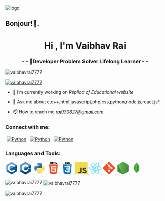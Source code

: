 ![logo](https://github.com/user-attachments/assets/eddab79f-2b30-4eb9-a7db-7ec0647ea230)


##  Bonjour!🙏.

<h1 align="center">Hi , I'm Vaibhav Rai</h1>
<h3 align="center">-  - 🚀Developer  Problem Solver  Lifelong Learner
- -</h3>

<p align="left"> <img src="https://komarev.com/ghpvc/?username=vaibhavrai7777&label=Profile%20views&color=0e75b6&style=flat" alt="vaibhavrai7777" /> </p>

<p align="left"> <a href="https://github.com/ryo-ma/github-profile-trophy"><img src="https://github-profile-trophy.vercel.app/?username=vaibhavrai7777" alt="vaibhavrai7777" /></a> </p>

- 🔭 I’m currently working on *Replica of Educational website*

- 💬 Ask me about c,c++,html,javascript,php,css,python,node.js,react.js*

- 📫 How to reach me *raj930627@gmail.com*

<h3 align="left">Connect with me:</h3>
<p align="left">
<a href="https://kaggle.com/ravinder0335"> <img src="https://raw.githubusercontent.com/rahuldkjain/github-profile-readme-generator/master/src/images/icons/Social/kaggle.svg" alt="Python" height="40" width="40" style="vertical-align:top; margin:4px"></a><a href="https://www.linkedin.com/in/Vaibhav Rai/" target="_blank" rel="noopener noreferrer"> <img src="https://cdn.exclaimer.com/Handbook%20Images/linkedin-icon_64x64.png" alt="Python" height="40" width="40" style="vertical-align:top; margin:4px"></a>
<a href="mailto:raj930627@gmail.com"> <img src="https://img.icons8.com/color/48/000000/gmail-new.png" alt="Python" height="40" width="40" style="vertical-align:top; margin:4px"></a>
</p>

<h3 align="left">Languages and Tools:</h3>
<p href="https://www.cprogramming.com/" target="_blank"> <img src="https://raw.githubusercontent.com/devicons/devicon/master/icons/c/c-original.svg" alt="c" width="40" height="40"/> </a> 
<a href="https://www.w3schools.com/cpp/" target="_blank"> <img src="https://raw.githubusercontent.com/devicons/devicon/master/icons/cplusplus/cplusplus-original.svg" alt="cplusplus" width="40" height="40"/> </a> 
<a href="https://www.w3schools.com/python/" target="_blank"> <img src="https://raw.githubusercontent.com/devicons/devicon/master/icons/python/python-original.svg" alt="python" width="40" height="40"/> </a> 
<a href="https://www.w3.org/html/" target="_blank"> <img src="https://raw.githubusercontent.com/devicons/devicon/master/icons/html5/html5-original-wordmark.svg" alt="html5" width="40" height="40"/> </a> 
<a href="https://www.w3schools.com/css/" target="_blank"> <img src="https://raw.githubusercontent.com/devicons/devicon/master/icons/css3/css3-original-wordmark.svg" alt="css3" width="40" height="40"/> </a> 
<a href="https://developer.mozilla.org/en-US/docs/Web/JavaScript" target="_blank"> <img src="https://raw.githubusercontent.com/devicons/devicon/master/icons/javascript/javascript-original.svg" alt="javascript" width="40" height="40"/> </a> 
<a href="https://www.w3schools.com/react/" target="_blank"> <img src="https://raw.githubusercontent.com/devicons/devicon/master/icons/react/react-original.svg" alt="react" width="40" height="40"/> </a> 
<a href="https://www.w3schools.com/git/" target="_blank"> <img src="https://raw.githubusercontent.com/devicons/devicon/master/icons/git/git-original.svg" alt="git" width="40" height="40"/> </a> 
<a href="https://www.w3schools.com/nodejs/" target="_blank"> <img src="https://raw.githubusercontent.com/devicons/devicon/master/icons/nodejs/nodejs-original.svg" alt="nodejs" width="40" height="40"/> </a> 
<a href="https://www.mongodb.com/" target="_blank"> <img src="https://raw.githubusercontent.com/devicons/devicon/master/icons/mongodb/mongodb-original.svg" alt="mongodb" width="40" height="40"/> </a></p>

<p><img align="left" src="https://github-readme-stats.vercel.app/api/top-langs?username=vaibhavrai7777&show_icons=true&locale=en&layout=compact" alt="vaibhavrai7777" /></p>

<p>&nbsp;<img align="center" src="https://github-readme-stats.vercel.app/api?username=vaibhavrai7777&show_icons=true&locale=en" alt="vaibhavrai7777" /></p>
<p><img align="center" src="https://github-readme-streak-stats.herokuapp.com/?user=vaibhavrai7777&" alt="vaibhavrai7777" /></p>




